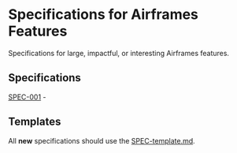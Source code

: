 # Specifications for Airframes Features
Specifications for large, impactful, or interesting Airframes features.

## Specifications

[SPEC-001](specs/SPEC-001.md) - 

## Templates

All **new** specifications should use the [SPEC-template.md](SPEC-template.md).
